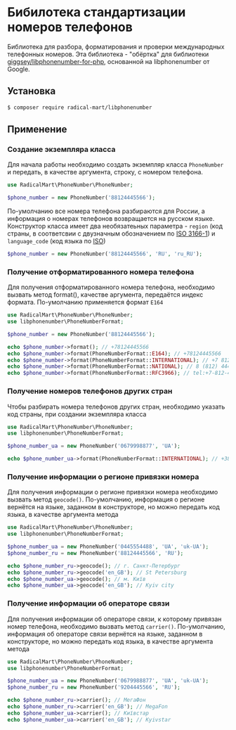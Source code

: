 # Бибилотека стандартизации номеров телефонов

Библиотека для разбора, форматирования и проверки международных телефонных номеров. 
Эта библиотека - "обёртка" для библиотеки [giggsey/libphonenumber-for-php](https://github.com/giggsey/libphonenumber-for-php), основанной на libphonenumber от Google.

## Установка

```bash
$ composer require radical-mart/libphonenumber
```

## Применение

### Создание экземпляра класса
Для начала работы необходимо создать экземпляр класса `PhoneNumber` и передать, в качестве аргумента, строку, с номером телефона.

```php
use RadicalMart\PhoneNumber\PhoneNumber;

$phone_number = new PhoneNumber('88124445566');
```

По-умолчанию все номера телефона разбираются для России, а информация о номерах телефонов возвращается на русском языке.
Конструктор класса имеет два необязатеьных параметра - `region` (код страны, в соответсвии с двузначным обозначением по [ISO 3166-1](https://en.wikipedia.org/wiki/List_of_ISO_3166_country_codes)) и `language_code` (код языка по [ISO](http://www.lingoes.net/en/translator/langcode.htm))

```php
$phone_number = new PhoneNumber('88124445566', 'RU', 'ru_RU');
```

### Получение отформатированного номера телефона

Для получения отформатированного номера телефона, необходимо вызвать метод format(),  качестве аргумента, передаётся индекс формата. По-умолчанию применяется формат `E164`

```php
use RadicalMart\PhoneNumber\PhoneNumber;
use libphonenumber\PhoneNumberFormat;

$phone_number = new PhoneNumber('88124445566');

echo $phone_number->format(); // +78124445566
echo $phone_number->format(PhoneNumberFormat::E164); // +78124445566
echo $phone_number->format(PhoneNumberFormat::INTERNATIONAL); // +7 812 444-55-66
echo $phone_number->format(PhoneNumberFormat::NATIONAL); // 8 (812) 444-55-66
echo $phone_number->format(PhoneNumberFormat::RFC3966); // tel:+7-812-444-55-66
```

### Получение номеров телефонов других стран

Чтобы разбирать номера телефонов других стран, необходимо указать код страны, при создании экземпляра класса

```php
use RadicalMart\PhoneNumber\PhoneNumber;
use libphonenumber\PhoneNumberFormat;

$phone_number_ua = new PhoneNumber('0679998877', 'UA');

echo $phone_number_ua->format(PhoneNumberFormat::INTERNATIONAL); // +380 67 999 8877
```

### Получение информации о регионе привязки номера

Для получения информации о регионе привязки номера необходимо вызвать метод `geocode()`. По-умолчанию, информация о регионе вернётся на языке, заданном в конструкторе, но можно передать код языка, в качестве аргумента метода

```php
use RadicalMart\PhoneNumber\PhoneNumber;
use libphonenumber\PhoneNumberFormat;

$phone_number_ua = new PhoneNumber('0445554488', 'UA', 'uk-UA');
$phone_number_ru = new PhoneNumber('88124445566', 'RU');

echo $phone_number_ru->geocode(); // г. Санкт-Петербург
echo $phone_number_ru->geocode('en_GB'); // St Petersburg
echo $phone_number_ua->geocode(); // м. Київ
echo $phone_number_ua->geocode('en_GB'); // Kyiv city
```

### Получение информации об операторе связи

Для получения информации об операторе связи, к которому привязан номер телефона, необходимо вызвать метод `carrier()`. По-умолчанию, информация об операторе связи вернётся на языке, заданном в конструкторе, но можно передать код языка, в качестве аргумента метода

```php
use RadicalMart\PhoneNumber\PhoneNumber;
use libphonenumber\PhoneNumberFormat;

$phone_number_ua = new PhoneNumber('0679988877', 'UA', 'uk-UA');
$phone_number_ru = new PhoneNumber('9204445566', 'RU');

echo $phone_number_ru->carrier(); // МегаФон
echo $phone_number_ru->carrier('en_GB'); // MegaFon
echo $phone_number_ua->carrier(); // Київстар
echo $phone_number_ua->carrier('en_GB'); // Kyivstar
```